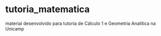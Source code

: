 # tutoria_matematica
material desenvolvido para tutoria de Cálculo 1 e Geometria Analítica na Unicamp
